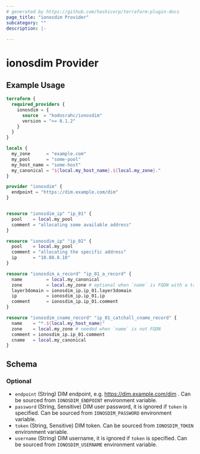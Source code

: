 ```yaml
---
# generated by https://github.com/hashicorp/terraform-plugin-docs
page_title: "ionosdim Provider"
subcategory: ""
description: |-
  
---
```


# ionosdim Provider



## Example Usage

```terraform
terraform {
  required_providers {
    ionosdim = {
      source  = "kodosrahc/ionosdim"
      version = ">= 0.1.2"
    }
  }
}

locals {
  my_zone      = "example.com"
  my_pool      = "some-pool"
  my_host_name = "some-host"
  my_canonical = "${local.my_host_name}.${local.my_zone}."
}

provider "ionosdim" {
  endpoint = "https://dim.example.com/dim"
}


resource "ionosdim_ip" "ip_01" {
  pool    = local.my_pool
  comment = "allocating some available address"
}

resource "ionosdim_ip" "ip_02" {
  pool    = local.my_pool
  comment = "allocating the specific address"
  ip      = "10.88.8.18"
}

resource "ionosdim_a_record" "ip_01_a_record" {
  name         = local.my_canonical
  zone         = local.my_zone # optional when `name` is FQDN with a trailing dot
  layer3domain = ionosdim_ip.ip_01.layer3domain
  ip           = ionosdim_ip.ip_01.ip
  comment      = ionosdim_ip.ip_01.comment
}

resource "ionosdim_cname_record" "ip_01_catchall_cname_record" {
  name    = "*.${local.my_host_name}"
  zone    = local.my_zone # needed when `name` is not FQDN
  comment = ionosdim_ip.ip_01.comment
  cname   = local.my_canonical
}
```

<!-- schema generated by tfplugindocs -->
## Schema

### Optional

- `endpoint` (String) DIM endpoint, e.g. https://dim.example.com/dim . Can be sourced from `IONOSDIM_ENDPOINT` environment variable.
- `password` (String, Sensitive) DIM user password, it is ignored if `token` is specified. Can be sourced from `IONOSDIM_PASSWORD` environment variable.
- `token` (String, Sensitive) DIM token. Can be sourced from `IONOSDIM_TOKEN` environment variable.
- `username` (String) DIM username, it is ignored if `token` is specified. Can be sourced from `IONOSDIM_USERNAME` environment variable.

